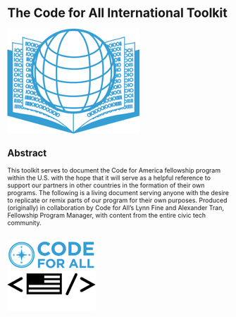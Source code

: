 # The Code for All International Toolkit



<img src="assets/toolkitlogo.png" alt="Code for All Logo" style="width: 300px;"/>

<br>

## Abstract

This toolkit serves to document the Code for America fellowship program within the U.S. with the hope that it will serve as a helpful reference to support our partners in other countries in the formation of their own programs. The following is a living document serving anyone with the desire to replicate or remix parts of our program for their own purposes. Produced (originally) in collaboration by Code for All’s Lynn Fine and Alexander Tran, Fellowship Program Manager, with content from the entire civic tech community.


<br>

<img src="assets/code_for_all_logo.png" alt="Code for All Logo" style="width: 200px;"/>
<br>
<img src="assets/flag_tag.png" alt="Flag Tag" style="width: 200px;"/>


